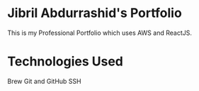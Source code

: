 # Jibril Abdurrashid's Portfolio
This is my Professional Portfolio which uses AWS and ReactJS.

# Technologies Used

Brew
Git and GitHub
SSH
